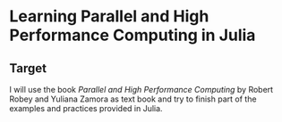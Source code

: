# Learning Parallel and High Performance Computing in Julia

## Target

I will use the book *Parallel and High Performance Computing* by Robert Robey and Yuliana Zamora as text book and try to finish part of the examples and practices provided in Julia.
